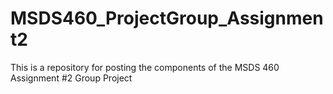 # MSDS460_ProjectGroup_Assignment2
This is a repository for posting the components of the MSDS 460 Assignment #2 Group Project

